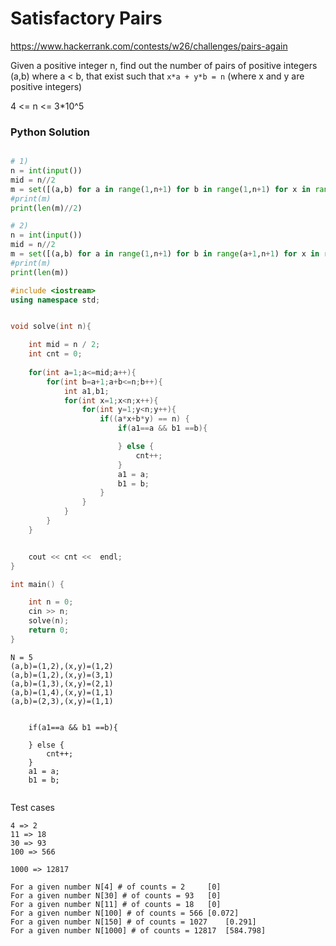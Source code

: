 # Satisfactory Pairs

https://www.hackerrank.com/contests/w26/challenges/pairs-again

Given a positive integer n, find out the number of pairs of positive integers (a,b) where a < b,
that exist such that `x*a + y*b = n` (where x and y are positive integers)

4 <= n <= 3*10^5

### Python Solution
```python

# 1)
n = int(input())
mid = n//2
m = set([(a,b) for a in range(1,n+1) for b in range(1,n+1) for x in range(1,n) for y in range(1,n) if (a*x + b*y == n) and ((a > 0 and b >0) and (a !=b) and (x > 0 and y >0) )])
#print(m)
print(len(m)//2)

# 2) 
n = int(input())
mid = n//2
m = set([(a,b) for a in range(1,n+1) for b in range(a+1,n+1) for x in range(1,n) for y in range(1,n) if (a*x + b*y == n) and ((a > 0 and b >0) and (a !=b) and (x > 0 and y >0) )])
#print(m)
print(len(m))


```
```cpp
#include <iostream>
using namespace std;


void solve(int n){

	int mid = n / 2;
	int cnt = 0;
    
	for(int a=1;a<=mid;a++){
		for(int b=a+1;a+b<=n;b++){
			int a1,b1;
			for(int x=1;x<n;x++){
				for(int y=1;y<n;y++){
					if((a*x+b*y) == n) {
						if(a1==a && b1 ==b){

						} else {
							cnt++;
						}
						a1 = a;
						b1 = b;
					}
				}
			}
		}
	}


	cout << cnt <<  endl;
}

int main() {

	int n = 0;
	cin >> n;
	solve(n);
	return 0;
}

```

```
N = 5
(a,b)=(1,2),(x,y)=(1,2)
(a,b)=(1,2),(x,y)=(3,1)
(a,b)=(1,3),(x,y)=(2,1)
(a,b)=(1,4),(x,y)=(1,1)
(a,b)=(2,3),(x,y)=(1,1)


	if(a1==a && b1 ==b){

	} else {
		cnt++;
	}
	a1 = a;
	b1 = b;


```

Test cases
```
4 => 2
11 => 18
30 => 93
100 => 566

1000 => 12817

For a given number N[4] # of counts = 2		[0]
For a given number N[30] # of counts = 93	[0]
For a given number N[11] # of counts = 18	[0]
For a given number N[100] # of counts = 566	[0.072]
For a given number N[150] # of counts = 1027	[0.291]
For a given number N[1000] # of counts = 12817	[584.798]
```
